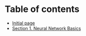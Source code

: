 # Table of contents

* [Initial page](README.md)
* [Section 1. Neural Network Basics](section-1.-neural-network-basics.md)

